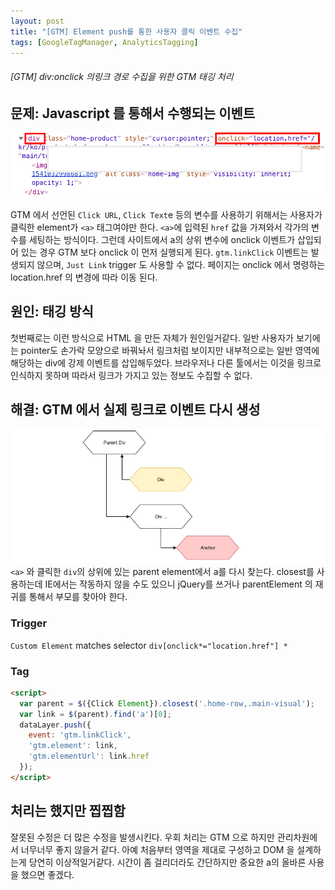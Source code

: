 ```yaml
---
layout: post
title: "[GTM] Element push를 통한 사용자 클릭 이벤트 수집"
tags: [GoogleTagManager, AnalyticsTagging]
---
```


###### [GTM] div:onclick 의링크 경로 수집을 위한 GTM 태깅 처리

## 문제: Javascript 를 통해서 수행되는 이벤트

![div에 바인딩 된 onclick 이벤트](/public/img/2018-12-11-19-33-57.png)

GTM 에서 선언된 `Click URL`, `Click Text`e 등의 변수를 사용하기 위해서는 사용자가 클릭한 element가 `<a>` 태그여야만 한다. `<a>`에 입력된 `href` 값을 가져와서 각가의 변수를 세팅하는 방식이다. 그런데 사이트에서 a의 상위 변수에 onclick 이벤트가 삽입되어 있는 경우 GTM 보다 onclick 이 먼저 실행되게 된다. `gtm.linkClick` 이벤트는 발생되지 않으며, `Just Link` trigger 도 사용할 수 없다. 페이지는 onclick 에서 명령하는 location.href 의 변경에 따라 이동 된다.

## 원인: 태깅 방식

첫번째로는 이런 방식으로 HTML 을 만든 자체가 원인일거같다. 일반 사용자가 보기에는 pointer도 손가락 모양으로 바꿔놔서 링크처럼 보이지만 내부적으로는 일반 영역에 해당하는 div에 강제 이벤트를 삽입해두었다. 브라우저나 다른 툴에서는 이것을 링크로 인식하지 못하며 따라서 링크가 가지고 있는 정보도 수집할 수 없다.

## 해결: GTM 에서 실제 링크로 이벤트 다시 생성

![실제 링크 경로 찾기](/public/img/2018-12-11-19-46-54.png)
`<a>` 와 클릭한 `div`의 상위에 있는 parent element에서 a를 다시 찾는다. closest를 사용하는데 IE에서는 작동하지 않을 수도 있으니 jQuery를 쓰거나 parentElement 의 재귀를 통해서 부모를 찾아야 한다.

### Trigger

`Custom Element` matches selector `div[onclick*="location.href"] *`

### Tag

```html
<script>
  var parent = $({Click Element}).closest('.home-row,.main-visual');
  var link = $(parent).find('a')[0];
  dataLayer.push({
    event: 'gtm.linkClick',
    'gtm.element': link,
    'gtm.elementUrl': link.href
  });
</script>
```

## 처리는 했지만 찝찝함

잘못된 수정은 더 많은 수정을 발생시킨다. 우회 처리는 GTM 으로 하지만 관리차원에서 너무너무 좋지 않을거 같다. 아예 처음부터 영역을 제대로 구성하고 DOM 을 설계하는게 당연히 이상적일거같다. 시간이 좀 걸리더라도 간단하지만 중요한 a의 올바른 사용을 했으면 좋겠다.